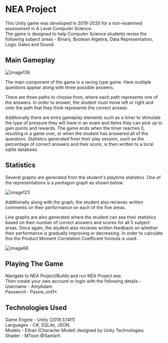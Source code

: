 # NEA Project
This Unity game was developed in 2019-2020 for a non-examined assessment in A Level Computer Science.  
The game is designed to help Computer Science students revise the following subject areas - Binary, Boolean Algebra, Data Representation, Logic Gates and Sound.

## Main Gameplay

![image136](https://user-images.githubusercontent.com/107321078/173201991-835793ec-668b-43ac-ba44-e63a138f3a50.png)

The main component of the game is a racing type game. Here multiple questions appear along with three possible answers.

There are three paths to choose from, where each path represents one of the answers. In order to answer, the student must move left or right and onto the path that they think represents the correct answer. 

Additionally there are extra gameplay elements such as a timer to stimulate the type of pressure they will have in an exam and items they can pick up to gain points and rewards. The game ends when the timer reaches 0, resulting in a game over, or when the student has answered all of the questions. Statistics generated from their play session, such as the percentage of correct answers and their score, is then written to a local sqlite database.

## Statistics
Several graphs are generated from the student's playtime statistics. One of the representations is a pentagon graph as shown below.

![image123](https://user-images.githubusercontent.com/107321078/173202202-2fd2004c-82a3-413b-8c85-283dcfa550f3.png)

Additionally along with the graph, the student also recieves written comments on their performance on each of the five areas.

Line graphs are also generated where the student can see their statistics based on their number of correct answers and scores for all 5 subject areas. Once again, the student also recieves written feedback on whether their performance is gradually improving or decreasing. In order to calculate this the Product Moment Correlation Coefficent formula is used.

![image66](https://user-images.githubusercontent.com/107321078/173202558-c7715967-5fbe-4974-9cc1-a97e6ed92358.png)

## Playing The Game
Navigate to NEA Project/Builds and run NEA Project.exe.  
Then create your own account or login with the following details -  
Username - AmyAdam  
Password - Passw_ord1*  

## Technologies Used
Game Engine - Unity (2019.3.14f1)  
Languages - C#, SQLite, JSON.  
Models - Ethan (Character Model) designed by Unity Technologies.  
Shader - MToon @Santarh  
